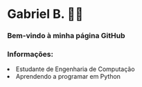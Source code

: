 
<!--
**Gabriel-br21/Gabriel-br21** is a ✨ _special_ ✨ repository because its `README.md` (this file) appears on your GitHub profile.

Here are some ideas to get you started:

- 🔭 I’m currently working on ...
- 🌱 I’m currently learning ...
- 👯 I’m looking to collaborate on ...
- 🤔 I’m looking for help with ...
- 💬 Ask me about ...
- 📫 How to reach me: ...
- 😄 Pronouns: ...
- ⚡ Fun fact: ...
-->

# Gabriel B. :man_technologist:

<h3> Bem-vindo à minha página GitHub </h3>

<h3> Informações: </h3>

   <li> Estudante de Engenharia de Computação </li>
   <li> Aprendendo a programar em Python </li>
